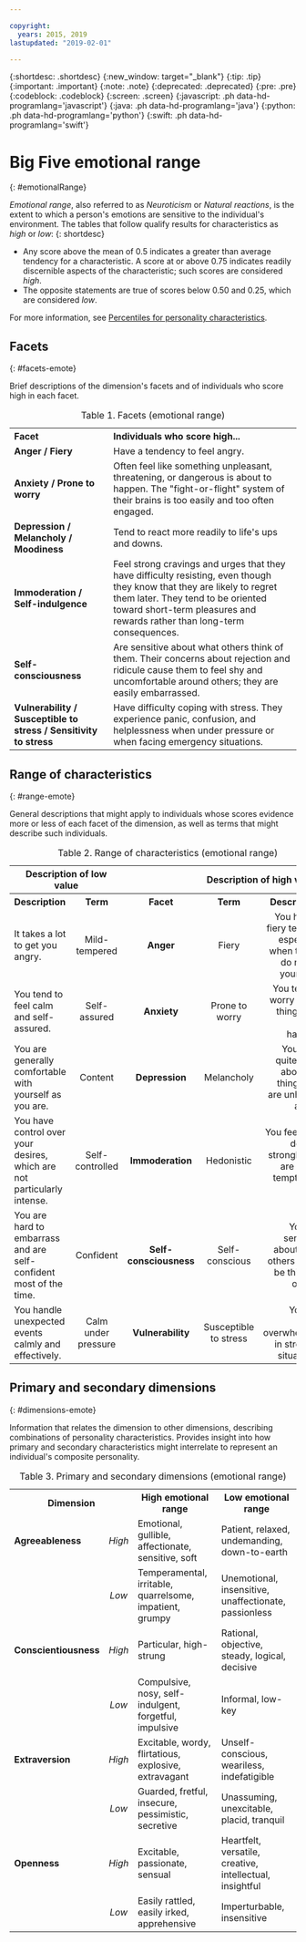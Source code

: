 ```yaml
---

copyright:
  years: 2015, 2019
lastupdated: "2019-02-01"

---
```


{:shortdesc: .shortdesc}
{:new_window: target="_blank"}
{:tip: .tip}
{:important: .important}
{:note: .note}
{:deprecated: .deprecated}
{:pre: .pre}
{:codeblock: .codeblock}
{:screen: .screen}
{:javascript: .ph data-hd-programlang='javascript'}
{:java: .ph data-hd-programlang='java'}
{:python: .ph data-hd-programlang='python'}
{:swift: .ph data-hd-programlang='swift'}

# Big Five emotional range
{: #emotionalRange}

*Emotional range*, also referred to as *Neuroticism* or *Natural reactions*, is the extent to which a person's emotions are sensitive to the individual's environment.  The tables that follow qualify results for characteristics as *high* or *low*:
{: shortdesc}

-   Any score above the mean of 0.5 indicates a greater than average tendency for a characteristic. A score at or above 0.75 indicates readily discernible aspects of the characteristic; such scores are considered *high*.
-   The opposite statements are true of scores below 0.50 and 0.25, which are considered *low*.

For more information, see [Percentiles for personality characteristics](/docs/services/personality-insights/numeric.html#percentiles).

## Facets
{: #facets-emote}

Brief descriptions of the dimension's facets and of individuals who score high in each facet.

<table>
  <caption>Table 1. Facets (emotional range)</caption>
  <tr>
    <th style="text-align:left">Facet</th>
    <th style="text-align:left">Individuals who score high...</th>
  </tr>
  <tr>
    <td><strong>Anger / Fiery</strong></td>
    <td>Have a tendency to feel angry.</td>
  </tr>
  <tr>
    <td><strong>Anxiety / Prone to worry</strong></td>
    <td>Often feel like something unpleasant, threatening, or dangerous is
    about to happen. The "fight-or-flight" system of their brains is too
    easily and too often engaged.</td>
  </tr>
  <tr>
    <td><strong>Depression / Melancholy / Moodiness</strong></td>
    <td>Tend to react more readily to life's ups and downs.</td>
  </tr>
  <tr>
    <td><strong>Immoderation / Self-indulgence</strong></td>
    <td>Feel strong cravings and urges that they have difficulty resisting,
    even though they know that they are likely to regret them later. They tend
    to be oriented toward short-term pleasures and rewards rather than long-term
    consequences.</td>
  </tr>
  <tr>
    <td><strong>Self-consciousness</strong></td>
    <td>Are sensitive about what others think of them. Their concerns about
    rejection and ridicule cause them to feel shy and uncomfortable around
    others; they are easily embarrassed.</td>
  </tr>
  <tr>
    <td><strong>Vulnerability / Susceptible to stress / Sensitivity to stress</strong></td>
    <td>Have difficulty coping with stress. They experience panic, confusion,
    and helplessness when under pressure or when facing emergency situations.</td>
  </tr>
</table>

## Range of characteristics
{: #range-emote}

General descriptions that might apply to individuals whose scores evidence more or less of each facet of the dimension, as well as terms that might describe such individuals.

<table summary="For the facet listed in the middle column of each row, the first two columns provide a description and a term for individuals with low scores for the facet, and the last two columns provide a term and a description for individuals with high scores for the facet.">
  <caption>Table 2. Range of characteristics (emotional range)</caption>
  <tr>
    <th id="lowValue" colspan="2" style="text-align:center">
      Description of low value
    </th>
    <th id="blank"></th>
    <th id="highValue" colspan="2" style="text-align:center">
      Description of high value
    </th>
  </tr>
  <tr>
    <th id="lowDescription" headers="lowValue" style="text-align:left; width: 23%">
      Description
    </th>
    <th id="lowTerm" headers="lowValue" style="text-align:center; width: 16%">
      Term
    </th>
    <th id="facet" headers="blank" style="text-align:center; width: 16%">
      Facet
    </th>
    <th id="highTerm" headers="highValue" style="text-align:center; width: 16%">
      Term
    </th>
    <th id="highDescription" headers="highValue" style="text-align:right">
      Description
    </th>
  </tr>
  <tr>
    <td headers="lowValue lowDescription" style="text-align:left">
      It takes a lot to get you angry.
    </td>
    <td headers="lowValue lowTerm" style="text-align:center">
      Mild-tempered
    </td>
    <td headers="blank facet" style="text-align:center">
      <strong>Anger</strong>
    </td>
    <td headers="highValue highTerm" style="text-align:center">
      Fiery
    </td>
    <td headers="highValue highDescription" style="text-align:right">
      You have a fiery temper, especially when things do not go your way.
    </td>
  </tr>
  <tr>
    <td headers="lowValue lowDescription" style="text-align:left">
      You tend to feel calm and self-assured.
    </td>
    <td headers="lowValue lowTerm" style="text-align:center">
      Self-assured
    </td>
    <td headers="blank facet" style="text-align:center">
      <strong>Anxiety</strong>
    </td>
    <td headers="highValue highTerm" style="text-align:center">
      Prone to worry
    </td>
    <td headers="highValue highDescription" style="text-align:right">
      You tend to worry about things that might happen.
    </td>
  </tr>
  <tr>
    <td headers="lowValue lowDescription" style="text-align:left">
      You are generally comfortable with yourself as you are.
    </td>
    <td headers="lowValue lowTerm" style="text-align:center">
      Content
    </td>
    <td headers="blank facet" style="text-align:center">
      <strong>Depression</strong>
    </td>
    <td headers="highValue highTerm" style="text-align:center">
      Melancholy
    </td>
    <td headers="highValue highDescription" style="text-align:right">
      You think quite often about the things you are unhappy about.
    </td>
  </tr>
  <tr>
    <td headers="lowValue lowDescription" style="text-align:left">
      You have control over your desires, which are not particularly intense.
    </td>
    <td headers="lowValue lowTerm" style="text-align:center">
      Self-controlled
    </td>
    <td headers="blank facet" style="text-align:center">
      <strong>Immoderation</strong>
    </td>
    <td headers="highValue highTerm" style="text-align:center">
      Hedonistic
    </td>
    <td headers="highValue highDescription" style="text-align:right">
      You feel your desires strongly and are easily tempted by them.
    </td>
  </tr>
  <tr>
    <td headers="lowValue lowDescription" style="text-align:left">
      You are hard to embarrass and are self-confident most of the time.
    </td>
    <td headers="lowValue lowTerm" style="text-align:center">
      Confident
    </td>
    <td headers="blank facet" style="text-align:center">
      <strong>Self-consciousness</strong>
    </td>
    <td headers="highValue highTerm" style="text-align:center">
      Self-conscious
    </td>
    <td headers="highValue highDescription" style="text-align:right">
      You are sensitive about what others might be thinking of you.
    </td>
  </tr>
  <tr>
    <td headers="lowValue lowDescription" style="text-align:left">
      You handle unexpected events calmly and effectively.
    </td>
    <td headers="lowValue lowTerm" style="text-align:center">
      Calm under pressure
    </td>
    <td headers="blank facet" style="text-align:center">
      <strong>Vulnerability</strong>
    </td>
    <td headers="highValue highTerm" style="text-align:center">
      Susceptible to stress
    </td>
    <td headers="highValue highDescription" style="text-align:right">
      You are easily overwhelmed in stressful situations.
    </td>
  </tr>
</table>

## Primary and secondary dimensions
{: #dimensions-emote}

Information that relates the dimension to other dimensions, describing combinations of personality characteristics. Provides insight into how primary and secondary characteristics might interrelate to represent an individual's composite personality.

<table>
  <caption>Table 3. Primary and secondary dimensions (emotional range)</caption>
  <tr>
    <th colspan="2" style="width:30%">Dimension</th>
    <th style="width:35%">High emotional range</th>
    <th style="width:35%">Low emotional range</th>
  </tr>
  <tr>
    <td style="text-align:left"><strong>Agreeableness</strong></td>
    <td style="text-align:center"><em>High</em></td>
    <td>Emotional, gullible, affectionate, sensitive, soft</td>
    <td>Patient, relaxed, undemanding, down-to-earth</td>
  </tr>
  <tr>
    <td></td>
    <td style="text-align:center"><em>Low</em></td>
    <td>Temperamental, irritable, quarrelsome, impatient, grumpy</td>
    <td>Unemotional, insensitive, unaffectionate, passionless</td>
  </tr>
  <tr>
    <td style="text-align:left"><strong>Conscientiousness</strong></td>
    <td style="text-align:center"><em>High</em></td>
    <td>Particular, high-strung</td>
    <td>Rational, objective, steady, logical, decisive</td>
  </tr>
  <tr>
    <td></td>
    <td style="text-align:center"><em>Low</em></td>
    <td>Compulsive, nosy, self-indulgent, forgetful, impulsive</td>
    <td>Informal, low-key</td>
  </tr>
  <tr>
    <td style="text-align:left"><strong>Extraversion</strong></td>
    <td style="text-align:center"><em>High</em></td>
    <td>Excitable, wordy, flirtatious, explosive, extravagant</td>
    <td>Unself-conscious, weariless, indefatigible</td>
  </tr>
  <tr>
    <td></td>
    <td style="text-align:center"><em>Low</em></td>
    <td>Guarded, fretful, insecure, pessimistic, secretive</td>
    <td>Unassuming, unexcitable, placid, tranquil</td>
  </tr>
  <tr>
    <td style="text-align:left"><strong>Openness</strong></td>
    <td style="text-align:center"><em>High</em></td>
    <td>Excitable, passionate, sensual</td>
    <td>Heartfelt, versatile, creative, intellectual, insightful</td>
  </tr>
  <tr>
    <td></td>
    <td style="text-align:center"><em>Low</em></td>
    <td>Easily rattled, easily irked, apprehensive</td>
    <td>Imperturbable, insensitive</td>
  </tr>
</table>
